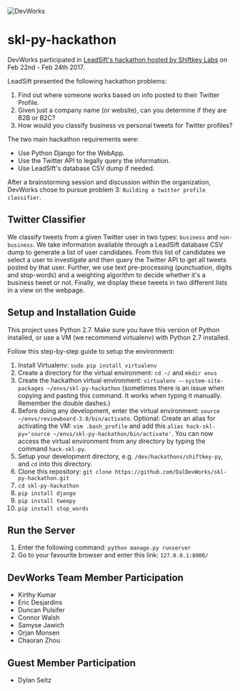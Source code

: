 ![DevWorks](https://github.com/DalDevWorks/skl-py-hackathon/blob/master/devworklogo.png)
# skl-py-hackathon
DevWorks participated in [LeadSift's hackathon hosted by Shiftkey Labs](http://shiftkeylabs.ca/calendar/shiftkey-py-hackathon/) on Feb 22nd - Feb 24th 2017. 

LeadSift presented the following hackathon problems:

1. Find out where someone works based on info posted to their Twitter Profile.
2. Given just a company name (or website), can you determine if they are B2B or B2C?
3. How would you classify business vs personal tweets for Twitter profiles?

The two main hackathon requirements were:

- Use Python Django for the WebApp.
- Use the Twitter API to legally query the information.
- Use LeadSift's database CSV dump if needed.

After a brainstorming session and discussion within the organization, DevWorks chose to pursue problem 3: `Building a twitter profile classifier`.

## Twitter Classifier
We classify tweets from a given Twitter user in two types: `business` and `non-business`. We take information available through a LeadSift database CSV dump to generate a list of user candidates. From this list of candidates we select a user to investigate and then query the Twitter API to get all tweets posted by that user. Further, we use text pre-processing (punctuation, digits and stop-words) and a weighting algorithm to decide whether it's a business tweet or not. Finally, we display these tweets in two different lists in a view on the webpage.

## Setup and Installation Guide
This project uses Python 2.7. Make sure you have this version of Python installed, or use a VM (we recommend virtualenv) with Python 2.7 installed.

Follow this step-by-step guide to setup the environment:

1. Install Virtualenv: `sudo pip install virtualenv`
2. Create a directory for the virtual environment: `cd ~/` and `mkdir envs`
2. Create the hackathon virtual environment: `virtualenv —-system-site-packages ~/envs/skl-py-hackathon` (sometimes there is an issue when copying and pasting this command. It works when typing it manually. Remember the double dashes.)
1. Before doing any development, enter the virtual environment: `source ~/envs/reviewboard-3.0/bin/activate`. Optional: Create an alias for activating the VM: `vim .bash_profile` and add this `alias hack-skl-py='source ~/envs/skl-py-hackathon/bin/activate'`. You can now access the virtual environment from any directory by typing the command `hack-skl-py`.
1. Setup your development directory, e.g. `/dev/hackathons/shiftkey-py`, and `cd` into this directory.
2. Clone this repository: `git clone https://github.com/DalDevWorks/skl-py-hackathon.git`
3. `cd skl-py-hackathon`
4. `pip install django`
5. `pip install tweepy`
6. `pip install stop_words`

## Run the Server

1. Enter the following command: `python manage.py runserver`
2. Go to your favourite browser and enter this link: `127.0.0.1:8000/`

## DevWorks Team Member Participation

- Kirthy Kumar
- Eric Desjardins
- Duncan Pulsifer
- Connor Walsh
- Samyse Jawich
- Orjan Monsen
- Chaoran Zhou

## Guest Member Participation
- Dylan Seitz
